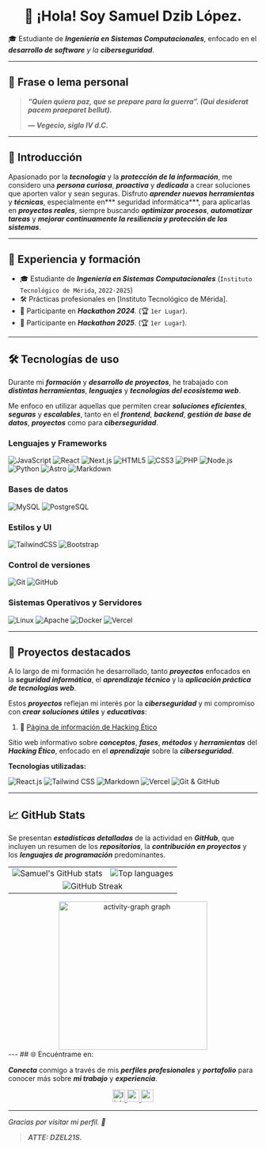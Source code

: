 
<h1 align="center">👋 ¡Hola! Soy Samuel Dzib López.
</h1>

🎓 Estudiante de ***Ingeniería en Sistemas Computacionales***, enfocado en el ***desarrollo de software** y la **ciberseguridad***.

---
## 🧠 Frase o lema personal

>***“Quien quiera paz, que se prepare para la guerra”. (Qui desiderat pacem praeparet bellut).***
>
>***— Vegecio, siglo IV d.C.***

---
## 👤 Introducción

Apasionado por la ***tecnología*** y la ***protección de la información***, me considero una ***persona curiosa***, ***proactiva*** y ***dedicada*** a crear soluciones que aporten valor y sean seguras. Disfruto ***aprender nuevas herramientas*** y ***técnicas***, especialmente en*** seguridad informática***, para aplicarlas en ***proyectos reales***, siempre buscando ***optimizar procesos***, ***automatizar tareas*** y ***mejorar continuamente la resiliencia y protección de los sistemas***.

---
## 💼 Experiencia y formación

- 🎓 Estudiante de ***Ingeniería en Sistemas Computacionales*** (``Instituto Tecnológico de Mérida``, ``2022-2025``)
- 🛠 Prácticas profesionales en [Instituto Tecnológico de Mérida].
- 🧠 Participante en ***Hackathon 2024***. (🏆 `1er Lugar`).
- 🧠 Participante en ***Hackathon 2025***. (🏆 `1er Lugar`).

---
## 🛠️ Tecnologías de uso

Durante mi ***formación*** y ***desarrollo de proyectos***, he trabajado con ***distintas herramientas***, ***lenguajes*** y ***tecnologías del ecosistema web***. 

Me enfoco en utilizar aquellas que permiten crear ***soluciones eficientes***, ***seguras*** y ***escalables***, tanto en el ***frontend***, ***backend***, ***gestión de base de datos***, ***proyectos*** como para ***ciberseguridad***.

### Lenguajes y Frameworks

![JavaScript](https://img.shields.io/badge/-JavaScript-F7DF1E?style=flat&logo=javascript&logoColor=black) ![React](https://img.shields.io/badge/-React-61DAFB?style=flat&logo=react&logoColor=black) ![Next.js](https://img.shields.io/badge/-Next.js-000000?style=flat&logo=next.js&logoColor=white)  ![HTML5](https://img.shields.io/badge/-HTML5-E34F26?style=flat&logo=html5&logoColor=white) ![CSS3](https://img.shields.io/badge/-CSS3-1572B6?style=flat&logo=css3) ![PHP](https://img.shields.io/badge/-PHP-777BB4?style=flat&logo=php&logoColor=white) ![Node.js](https://img.shields.io/badge/-Node.js-339933?style=flat&logo=node.js&logoColor=white) ![Python](https://img.shields.io/badge/-Python-3776AB?style=flat&logo=python&logoColor=white) ![Astro](https://img.shields.io/badge/-Astro-FF5F01?style=flat&logo=astro&logoColor=white) ![Markdown](https://img.shields.io/badge/-Markdown-000000?style=flat&logo=markdown&logoColor=white)
### Bases de datos

![MySQL](https://img.shields.io/badge/-MySQL-4479A1?style=flat&logo=mysql&logoColor=white) ![PostgreSQL](https://img.shields.io/badge/-PostgreSQL-316192?style=flat&logo=postgresql&logoColor=white)
### Estilos y UI

![TailwindCSS](https://img.shields.io/badge/-TailwindCSS-38B2AC?style=flat&logo=tailwindcss&logoColor=white) ![Bootstrap](https://img.shields.io/badge/-Bootstrap-7952B3?style=flat&logo=bootstrap&logoColor=white) 
### Control de versiones

![Git](https://img.shields.io/badge/-Git-F05032?style=flat&logo=git&logoColor=white) ![GitHub](https://img.shields.io/badge/-GitHub-181717?style=flat&logo=github&logoColor=white) 
### Sistemas Operativos y Servidores

![Linux](https://img.shields.io/badge/-Linux-FCC624?style=flat&logo=linux&logoColor=black) ![Apache](https://img.shields.io/badge/-Apache-D22128?style=flat&logo=apache&logoColor=white) ![Docker](https://img.shields.io/badge/-Docker-2496ED?style=flat&logo=docker&logoColor=white) ![Vercel](https://img.shields.io/badge/-Vercel-000000?style=flat&logo=vercel&logoColor=white) 

---
## 🧩 Proyectos destacados

A lo largo de mi formación he desarrollado, tanto ***proyectos*** enfocados en la ***seguridad informática***, el ***aprendizaje técnico*** y la ***aplicación práctica de tecnologías web***. 

Estos ***proyectos*** reflejan mi interés por la ***ciberseguridad*** y mi compromiso con ***crear soluciones útiles*** y ***educativas***:

1. 🔗 [Página de información de Hacking Ético](https://informationpageforhacking.vercel.app/)

Sitio web informativo sobre ***conceptos***, ***fases***, ***métodos*** y ***herramientas*** del ***Hacking Ético***, enfocado en el ***aprendizaje*** sobre la ***ciberseguridad***.

**Tecnologías utilizadas:**

![React.js](https://img.shields.io/badge/-React.js-61DAFB?style=flat&logo=react&logoColor=black) ![Tailwind CSS](https://img.shields.io/badge/-Tailwind_CSS-38B2AC?style=flat&logo=tailwindcss&logoColor=white) ![Markdown](https://img.shields.io/badge/-Markdown-000000?style=flat&logo=markdown&logoColor=white) ![Vercel](https://img.shields.io/badge/-Vercel-000000?style=flat&logo=vercel&logoColor=white) ![Git & GitHub](https://img.shields.io/badge/-Git%20%26%20GitHub-181717?style=flat&logo=github&logoColor=white)


---
## 📈 GitHub Stats

Se presentan ***estadísticas detalladas*** de la actividad en ***GitHub***, que incluyen un resumen de los ***repositorios***, la ***contribución en proyectos*** y los ***lenguajes de programación*** predominantes.

<table>
  <tr>
    <td>
      <img src="https://github-readme-stats.vercel.app/api?username=SamuelDzibLopez&show_icons=true&theme=dark&count_private=true" alt="Samuel's GitHub stats" />
    </td>
    <td>
      <img src="https://github-readme-stats.vercel.app/api/top-langs/?username=SamuelDzibLopez&layout=compact&theme=dark" alt="Top languages" />
    </td>
  </tr>
  <tr>
    <td colspan="2" align="center">
      <img src="https://github-readme-streak-stats.herokuapp.com/?user=SamuelDzibLopez&theme=dark&hide_border=true" alt="GitHub Streak" />
    </td>
  </tr>
</table>
<div align="center">
  <img src="https://github-readme-activity-graph.vercel.app/graph?username=SamuelDzibLopez&radius=16&theme=tokyo-night&area=true&order=5" height="300" alt="activity-graph graph"  />
</div>
---
## 🌐 Encuéntrame en:

***Conecta*** conmigo a través de mis ***perfiles profesionales*** y ***portafolio*** para conocer más sobre ***mi trabajo*** y ***experiencia***.

<div align="center">
  <a href="https://www.linkedin.com/in/SamuelDzibLopez" target="_blank" rel="noopener noreferrer">
    <img src="https://img.shields.io/static/v1?message=LinkedIn&logo=linkedin&label=&color=0077B5&logoColor=white&labelColor=&style=for-the-badge" height="25" alt="linkedin logo" />
  </a>
  <a href="https://github.com/SamuelDzibLopez" target="_blank" rel="noopener noreferrer">
    <img src="https://img.shields.io/static/v1?message=Portafolio&logo=github&label=&color=282c34&logoColor=white&labelColor=&style=for-the-badge" height="25" alt="portfolio logo" />
  </a>
  <a href="mailto:ssamuel211102@gmail.com" target="_blank" rel="noopener noreferrer">
    <img src="https://img.shields.io/static/v1?message=Gmail&logo=gmail&label=&color=D14836&logoColor=white&labelColor=&style=for-the-badge" height="25" alt="gmail logo" />
  </a>
</div>

---

_Gracias por visitar mi perfil. 🚀_

> ***ATTE: DZEL21S.***
